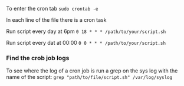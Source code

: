 To enter the cron tab
`sudo crontab -e`

In each line of the file there is a cron task

Run script every day at 6pm
`0 18 * * * /path/to/your/script.sh`

Run script every dat at 00:00
`0 0 * * * /path/to/your/script.sh`

### Find the crob job logs
To see where the log of a cron job is run a grep on the sys log with the name of the script:
`grep "path/to/file/script.sh" /var/log/syslog`